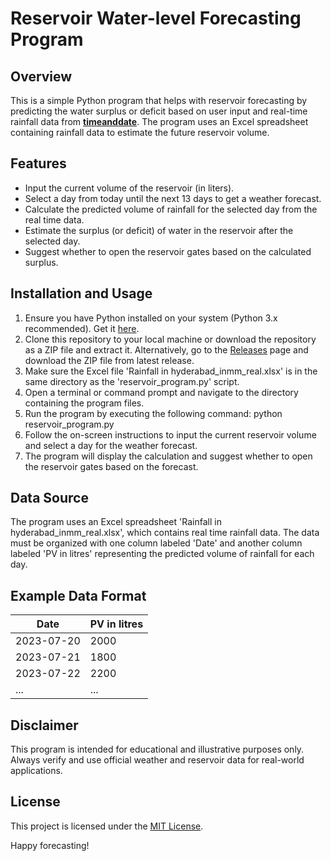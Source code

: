 # Reservoir Water-level Forecasting Program

## Overview
This is a simple Python program that helps with reservoir forecasting by predicting the water surplus or deficit based on user input and real-time rainfall data from [**timeanddate**](https://www.timeanddate.com/weather/india/hyderabad/ext). The program uses an Excel spreadsheet containing rainfall data to estimate the future reservoir volume.

## Features
- Input the current volume of the reservoir (in liters).
- Select a day from today until the next 13 days to get a weather forecast.
- Calculate the predicted volume of rainfall for the selected day from the real time data.
- Estimate the surplus (or deficit) of water in the reservoir after the selected day.
- Suggest whether to open the reservoir gates based on the calculated surplus.

## Installation and Usage
1. Ensure you have Python installed on your system (Python 3.x recommended). Get it [here](https://python.org).
3. Clone this repository to your local machine or download the repository as a ZIP file and extract it. Alternatively, go to the [Releases](https://github.com/KittuPanu/DAMit/releases) page and download the ZIP file from latest release.
4. Make sure the Excel file 'Rainfall in hyderabad_inmm_real.xlsx' is in the same directory as the 'reservoir_program.py' script.
5. Open a terminal or command prompt and navigate to the directory containing the program files.
6. Run the program by executing the following command: python reservoir_program.py
7. Follow the on-screen instructions to input the current reservoir volume and select a day for the weather forecast.
8. The program will display the calculation and suggest whether to open the reservoir gates based on the forecast.

## Data Source
The program uses an Excel spreadsheet 'Rainfall in hyderabad_inmm_real.xlsx', which contains real time rainfall data. The data must be organized with one column labeled 'Date' and another column labeled 'PV in litres' representing the predicted volume of rainfall for each day.

## Example Data Format
| Date       | PV in litres |
|------------|--------------|
| 2023-07-20 | 2000         |
| 2023-07-21 | 1800         |
| 2023-07-22 | 2200         |
| ...        | ...          |

## Disclaimer
This program is intended for educational and illustrative purposes only. Always verify and use official weather and reservoir data for real-world applications.

## License
This project is licensed under the [MIT License](LICENSE).

Happy forecasting!

